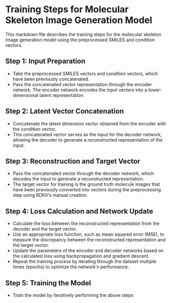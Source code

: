 # Training Steps for Molecular Skeleton Image Generation Model

This markdown file describes the training steps for the molecular skeleton image generation model using the preprocessed SMILES and condition vectors.

## Step 1: Input Preparation

- Take the preprocessed SMILES vectors and condition vectors, which have been previously concatenated.
- Pass the concatenated vector representation through the encoder network. The encoder network encodes the input vectors into a lower-dimensional latent representation.

## Step 2: Latent Vector Concatenation

- Concatenate the latent dimension vector obtained from the encoder with the condition vector.
- This concatenated vector serves as the input for the decoder network, allowing the decoder to generate a reconstructed representation of the input.

## Step 3: Reconstruction and Target Vector

- Pass the concatenated vector through the decoder network, which decodes the input to generate a reconstructed representation.
- The target vector for training is the ground truth molecule images that have been previously converted into vectors during the preprocessing step using RDKit's manual creation.

## Step 4: Loss Calculation and Network Update

- Calculate the loss between the reconstructed representation from the decoder and the target vector.
- Use an appropriate loss function, such as mean squared error (MSE), to measure the discrepancy between the reconstructed representation and the target vector.
- Update the parameters of the encoder and decoder networks based on the calculated loss using backpropagation and gradient descent.
- Repeat the training process by iterating through the dataset multiple times (epochs) to optimize the network's performance.

## Step 5: Training the Model

- Train the model by iteratively performing the above steps
